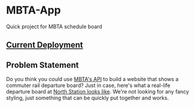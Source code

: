 # MBTA-App
Quick project for MBTA schedule board

## [Current Deployment](https://mbta-app.azurewebsites.net/)

## Problem Statement ##

Do you think you could use [MBTA's API](https://www.mbta.com/developers/v3-api) to build a website that shows a commuter rail departure board? Just in case, here's what a real-life departure board at [North Station looks like](https://commons.wikimedia.org/wiki/File:North_Station_departure_board.JPG). We're not looking for any fancy styling, just something that can be quickly put together and works.